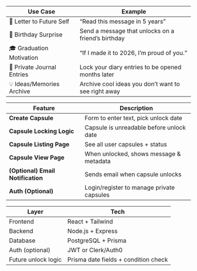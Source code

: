 | Use Case                   | Example                                             |
| -------------------------- | --------------------------------------------------- |
| 💌 Letter to Future Self   | “Read this message in 5 years”                      |
| 🎉 Birthday Surprise       | Send a message that unlocks on a friend’s birthday  |
| 🎓 Graduation Motivation   | “If I made it to 2026, I’m proud of you.”           |
| 🔐 Private Journal Entries | Lock your diary entries to be opened months later   |
| 💡 Ideas/Memories Archive  | Archive cool ideas you don’t want to see right away |


| Feature                           | Description                               |
| --------------------------------- | ----------------------------------------- |
| **Create Capsule**                | Form to enter text, pick unlock date      |
| **Capsule Locking Logic**         | Capsule is unreadable before unlock date  |
| **Capsule Listing Page**          | See all user capsules + status            |
| **Capsule View Page**             | When unlocked, shows message & metadata   |
| **(Optional) Email Notification** | Sends email when capsule unlocks          |
| **Auth (Optional)**               | Login/register to manage private capsules |

| Layer               | Tech                                 |
| ------------------- | ------------------------------------ |
| Frontend            | React + Tailwind                     |
| Backend             | Node.js + Express                    |
| Database            | PostgreSQL + Prisma                  |
| Auth (optional)     | JWT or Clerk/Auth0                   |
| Future unlock logic | Prisma date fields + condition check |


